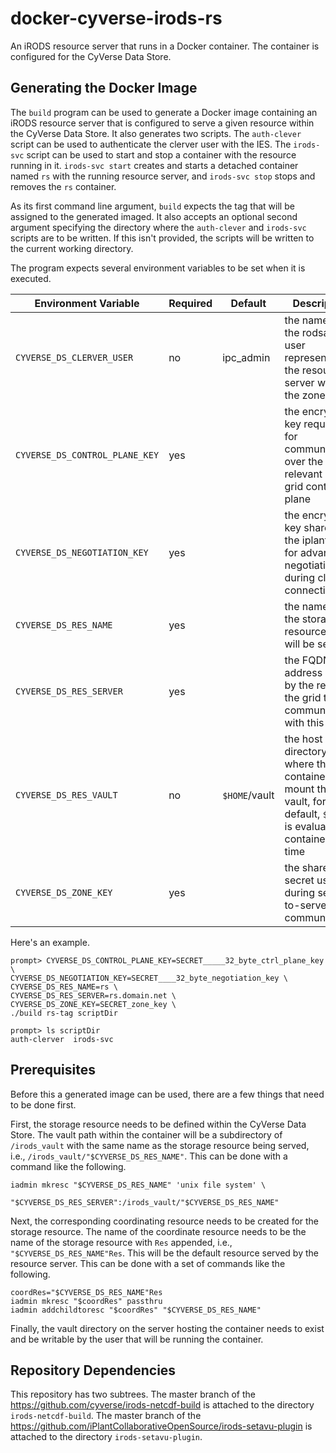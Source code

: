 # docker-cyverse-irods-rs

An iRODS resource server that runs in a Docker container. The container is
configured for the CyVerse Data Store.


## Generating the Docker Image

The `build` program can be used to generate a Docker image containing an iRODS
resource server that is configured to serve a given resource within the CyVerse
Data Store. It also generates two scripts. The `auth-clever` script can be used
to authenticate the clerver user with the IES.  The `irods-svc` script can be
used to start and stop a container with the resource running in it. `irods-svc
start` creates and starts a detached container named `rs` with the running
resource server, and `irods-svc stop` stops and removes the `rs` container.

As its first command line argument, `build` expects the tag that will be assigned
to the generated imaged. It also accepts an optional second argument specifying
the directory where the `auth-clever` and `irods-svc` scripts are to be written.
If this isn't provided, the scripts will be written to the current working
directory.

The program expects several environment variables to be set when it is executed.

Environment Variable           | Required | Default       | Description
------------------------------ | -------- | ------------- | -----------
`CYVERSE_DS_CLERVER_USER`      | no       | ipc_admin     | the name of the rodsadmin user representing the resource server within the zone
`CYVERSE_DS_CONTROL_PLANE_KEY` | yes      |               | the encryption key required for communicating over the relevant iRODS grid control plane
`CYVERSE_DS_NEGOTIATION_KEY`   | yes      |               | the encryption key shared by the iplant zone for advanced negotiation during client connections
`CYVERSE_DS_RES_NAME`          | yes      |               | the name of the storage resource that will be served
`CYVERSE_DS_RES_SERVER`        | yes      |               | the FQDN or address used by the rest of the grid to communicate with this server
`CYVERSE_DS_RES_VAULT`         | no       | `$HOME`/vault | the host directory where the container will mount the vault, for the default, `$HOME` is evaluated at container start time
`CYVERSE_DS_ZONE_KEY`          | yes      |               | the shared secret used during server-to-server communication

Here's an example.

```
prompt> CYVERSE_DS_CONTROL_PLANE_KEY=SECRET_____32_byte_ctrl_plane_key \
CYVERSE_DS_NEGOTIATION_KEY=SECRET____32_byte_negotiation_key \
CYVERSE_DS_RES_NAME=rs \
CYVERSE_DS_RES_SERVER=rs.domain.net \
CYVERSE_DS_ZONE_KEY=SECRET_zone_key \
./build rs-tag scriptDir

prompt> ls scriptDir
auth-clerver  irods-svc
```

## Prerequisites

Before this a generated image can be used, there are a few things that need to
be done first.

First, the storage resource needs to be defined within the CyVerse Data Store.
The vault path within the container will be a subdirectory of `/irods_vault`
with the same name as the storage resource being served, i.e.,
`/irods_vault/"$CYVERSE_DS_RES_NAME"`. This can be done with a command like the
following.

```
iadmin mkresc "$CYVERSE_DS_RES_NAME" 'unix file system' \
              "$CYVERSE_DS_RES_SERVER":/irods_vault/"$CYVERSE_DS_RES_NAME"
```

Next, the corresponding coordinating resource needs to be created for the
storage resource. The name of the coordinate resource needs to be the name of
the storage resource with `Res` appended, i.e., `"$CYVERSE_DS_RES_NAME"Res`.
This will be the default resource served by the resource server. This can be
done with a set of commands like the following.

```
coordRes="$CYVERSE_DS_RES_NAME"Res
iadmin mkresc "$coordRes" passthru
iadmin addchildtoresc "$coordRes" "$CYVERSE_DS_RES_NAME"
```

Finally, the vault directory on the server hosting the container needs to
exist and be writable by the user that will be running the container.


## Repository Dependencies

This repository has two subtrees. The master branch of the
https://github.com/cyverse/irods-netcdf-build is attached to the directory
`irods-netcdf-build`. The master branch of the
https://github.com/iPlantCollaborativeOpenSource/irods-setavu-plugin is attached
to the directory `irods-setavu-plugin`.

